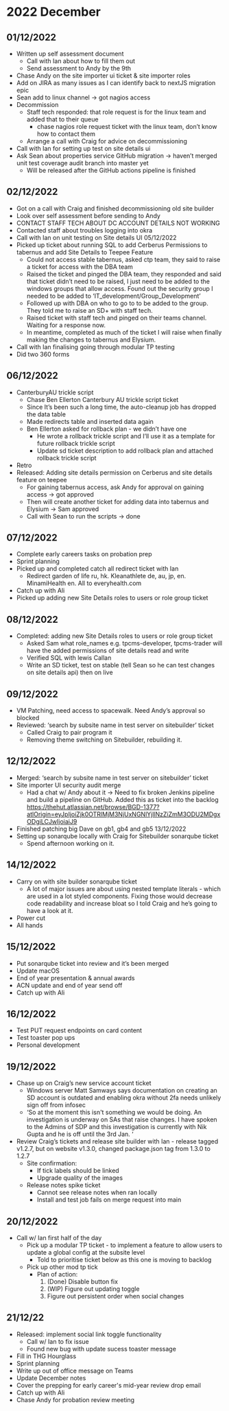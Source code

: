 # 2022 December
## 01/12/2022
- Written up self assessment document
    - Call with Ian about how to fill them out
    - Send assessment to Andy by the 9th
- Chase Andy on the site importer ui ticket & site importer roles
- Add on JIRA as many issues as I can identify back to nextJS migration epic 
- Sean add to linux channel -> got nagios access
- Decommission
    - Staff tech responded: that role request is for the linux team and added that to their queue
        - chase nagios role request ticket with the linux team, don’t know how to contact them
    - Arrange a call with Craig for advice on decommissioning
- Call with Ian for setting up test on site details ui
- Ask Sean about properties service GitHub migration -> haven’t merged unit test coverage audit branch into master yet
    - Will be released after the GitHub actions pipeline is finished
## 02/12/2022
- Got on a call with Craig and finished decommissioning old site builder
- Look over self assessment before sending to Andy
- CONTACT STAFF TECH ABOUT DC ACCOUNT DETAILS NOT WORKING
- Contacted staff about troubles logging into okra
- Call with Ian on unit testing on Site details UI 
05/12/2022
- Picked up ticket about running SQL to add Cerberus Permissions to tabernus and add Site Details to Teepee Feature
    - Could not access stable tabernus, asked ctp team, they said to raise a ticket for access with the DBA team
    - Raised the ticket and pinged the DBA team, they responded and said that ticket didn’t need to be raised, I just need to be added to the windows groups that allow access. Found out the security group I needed to be added to ‘IT_development/Group_Development’
    - Followed up with DBA on who to go to to be added to the group. They told me to raise an SD+ with staff tech.
    - Raised ticket with staff tech and pinged on their teams channel. Waiting for a response now.
    - In meantime, completed as much of the ticket I will raise when finally making the changes to tabernus and Elysium. 
- Call with Ian finalising going through modular TP testing
- Did two 360 forms
## 06/12/2022
- CanterburyAU trickle script
    - Chase Ben Ellerton Canterbury AU trickle script ticket
    - Since It’s been such a long time, the auto-cleanup job has dropped the data table
    - Made redirects table and inserted data again
    - Ben Ellerton asked for rollback plan - we didn’t have one
        - He wrote a rollback trickle script and I’ll use it as a template for future rollback trickle script
        - Update sd ticket description to add rollback plan and attached rollback trickle script
- Retro 
- Released: Adding site details permission on Cerberus and site details feature on teepee
    - For gaining tabernus access, ask Andy for approval on gaining access -> got approved
    - Then will create another ticket for adding data into tabernus and Elysium -> Sam approved
    - Call with Sean to run the scripts -> done
## 07/12/2022
- Complete early careers tasks on probation prep
- Sprint planning
- Picked up and completed catch all redirect ticket with Ian
    - Redirect garden of life ru, hk. Kleanathlete de, au, jp, en. MinamiHealth en. All to everyhealth.com
- Catch up with Ali
- Picked up adding new Site Details roles to users or role group ticket
## 08/12/2022
- Completed: adding new Site Details roles to users or role group ticket
    - Asked Sam what role_names e.g. tpcms-developer, tpcms-trader will have the added permissions of site details read and write 
    - Verified SQL with lewis Callan
    - Write an SD ticket, test on stable (tell Sean so he can test changes on site details api) then on live
## 09/12/2022
- VM Patching, need access to spacewalk. Need Andy’s approval so blocked
- Reviewed: ‘search by subsite name in test server on sitebuilder’ ticket
    - Called Craig to pair program it
    - Removing theme switching on Sitebuilder, rebuilding it.
## 12/12/2022
- Merged: ‘search by subsite name in test server on sitebuilder’ ticket
- Site importer UI security audit merge
    - Had a chat w/ Andy about it -> Need to fix broken Jenkins pipeline and build a pipeline on GitHub. Added this as ticket into the backlog https://thehut.atlassian.net/browse/BGD-1377?atlOrigin=eyJpIjoiZjk0OTRlMjM3NjUxNGNlYjllNzZiZmM3ODU2MDgxODgiLCJwIjoiaiJ9 
- Finished patching big Dave on gb1, gb4 and gb5
13/12/2022
- Setting up sonarqube locally with Craig for Sitebuilder sonarqube ticket 
    - Spend afternoon working on it.
## 14/12/2022
- Carry on with site builder sonarqube ticket
    - A lot of major issues are about using nested template literals - which are used in a lot styled components. Fixing those would decrease code readability and increase bloat so I told Craig and he’s going to have a look at it.
- Power cut
- All hands
## 15/12/2022
- Put sonarqube ticket into review and it’s been merged
- Update macOS 
- End of year presentation & annual awards
- ACN update and end of year send off
- Catch up with Ali
## 16/12/2022
- Test PUT request endpoints on card content
- Test toaster pop ups
- Personal development
## 19/12/2022
- Chase up on Craig’s new service account ticket
    - Windows server Matt Samways says documentation on creating an SD account is outdated and enabling okra without 2fa needs unlikely sign off from infosec
    - ‘So at the moment this isn't something we would be doing. An investigation is underway on SAs that raise changes. I have spoken to the Admins of SDP and this investigation is currently with Nik Gupta and he is off until the 3rd Jan. ‘
- Review Craig’s tickets and release site builder with Ian - release tagged v1.2.7, but on website v1.3.0, changed package.json tag from 1.3.0 to 1.2.7
    - Site confirmation:
        - If tick labels should be linked
        - Upgrade quality of the images
    - Release notes spike ticket
        - Cannot see release notes when ran locally
        - Install and test job fails on merge request into main
## 20/12/2022
- Call w/ Ian first half of the day
    - Pick up a modular TP ticket -  to implement a feature to allow users to update a global config at the subsite level
        - Told to prioritise ticket below as this one is moving to backlog
    - Pick up other mod tp tick
        - Plan of action:
            1. (Done) Disable button fix
            2. (WIP) Figure out updating toggle
            3. Figure out persistent order when social changes 
## 21/12/22
- Released: implement social link toggle functionality
    - Call w/ Ian to fix issue
    - Found new bug with update sucess toaster message
- Fill in THG Hourglass
- Sprint planning
- Write up out of office message on Teams
- Update December notes
- Cover the prepping for early career's mid-year review drop email
- Catch up with Ali
- Chase Andy for probation review meeting